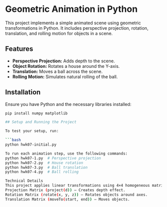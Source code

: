 # Geometric Animation in Python

This project implements a simple animated scene using geometric transformations in Python. It includes perspective projection, rotation, translation, and rolling motion for objects in a scene.

## Features
- **Perspective Projection:** Adds depth to the scene.
- **Object Rotation:** Rotates a house around the Y-axis.
- **Translation:** Moves a ball across the scene.
- **Rolling Motion:** Simulates natural rolling of the ball.

## Installation
Ensure you have Python and the necessary libraries installed:

```bash
pip install numpy matplotlib

## Setup and Running the Project

To test your setup, run:

```bash
python hwk07-initial.py

To run each animation step, use the following commands:
python hwk07-1.py  # Perspective projection
python hwk07-2.py  # House rotation
python hwk07-3.py  # Ball translation
python hwk07-4.py  # Ball rolling

Technical Details
This project applies linear transformations using 4×4 homogeneous matrices:
Projection Matrix (project(d)) – Creates depth effect.
Rotation Matrix (rotate(x, y, z)) – Rotates objects around axes.
Translation Matrix (moveTo(start, end)) – Moves objects.
